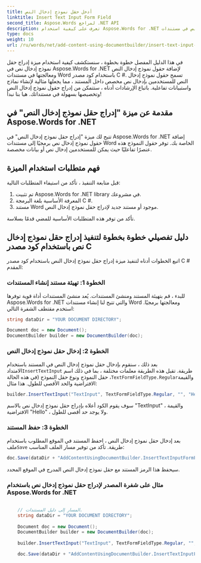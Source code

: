 ```yaml
---
title: أدخل حقل نموذج إدخال النص
linktitle: Insert Text Input Form Field
second_title: Aspose.Words لمراجع .NET API
description: تعرف على كيفية استخدام Aspose.Words for .NET لإدراج حقل نموذج إدخال النص في مستندات Word باستخدام هذا الدليل المفصل خطوة بخطوة.
type: docs
weight: 10
url: /ru/words/net/add-content-using-documentbuilder/insert-text-input-form-field/
---
```


في هذا الدليل المفصل خطوة بخطوة ، سنستكشف كيفية استخدام ميزة إدراج حقل نموذج إدخال نص في Aspose.Words for .NET لإضافة حقول نموذج إدخال النص ومعالجتها في مستندات Word باستخدام كود مصدر C #. تسمح حقول نموذج إدخال النص للمستخدمين بإدخال نص مخصص داخل المستند ، مما يجعلها مثالية لإنشاء نماذج واستبيانات تفاعلية. باتباع الإرشادات أدناه ، ستتمكن من إدراج حقول نموذج إدخال النص وتخصيصها بسهولة في مستنداتك. هيا بنا نبدأ!

## مقدمة عن ميزة "إدراج حقل نموذج إدخال النص" في Aspose.Words for .NET

تتيح لك ميزة "إدراج حقل نموذج إدخال النص" في Aspose.Words for .NET إضافة حقول نموذج إدخال نص برمجيًا إلى مستندات Word الخاصة بك. توفر حقول النموذج هذه عنصرًا تفاعليًا حيث يمكن للمستخدمين إدخال نص أو بيانات مخصصة.

## فهم متطلبات استخدام الميزة

قبل متابعة التنفيذ ، تأكد من استيفاء المتطلبات التالية:

1. تم تثبيت Aspose.Words for .NET library في مشروعك.
2. المعرفة الأساسية بلغة البرمجة C #.
3. مستند Word موجود أو مستند جديد لإدراج حقل نموذج إدخال النص.

تأكد من توفر هذه المتطلبات الأساسية للمضي قدمًا بسلاسة.

## دليل تفصيلي خطوة بخطوة لتنفيذ إدراج حقل نموذج إدخال نص باستخدام كود مصدر C #

اتبع الخطوات أدناه لتنفيذ ميزة إدراج حقل نموذج إدخال النص باستخدام كود مصدر C # المقدم:

### الخطوة 1: تهيئة مستند إنشاء المستندات

للبدء ، قم بتهيئة المستند ومنشئ المستندات. يُعد منشئ المستندات أداة قوية توفرها Aspose.Words for .NET والتي تتيح لنا إنشاء مستندات Word ومعالجتها برمجيًا. استخدم مقتطف الشفرة التالي:

```csharp
string dataDir = "YOUR DOCUMENT DIRECTORY";

Document doc = new Document();
DocumentBuilder builder = new DocumentBuilder(doc);
```

### الخطوة 2: إدخال حقل نموذج إدخال النص

 بعد ذلك ، سنقوم بإدخال حقل نموذج إدخال النص في المستند باستخدام الامتداد`InsertTextInput` طريقة. تقبل هذه الطريقة معلمات مختلفة ، بما في ذلك اسم حقل النموذج ونوع حقل النموذج (في هذه الحالة ،`TextFormFieldType.Regular`والقيمة الافتراضية والحد الأقصى للطول. هذا مثال:

```csharp
builder.InsertTextInput("TextInput", TextFormFieldType.Regular, "", "Hello", 0);
```

سوف يقوم الكود أعلاه بإدراج حقل نموذج إدخال نص بالاسم "TextInput" ، والقيمة الافتراضية "Hello" ، ولا يوجد حد أقصى للطول.

### الخطوة 3: حفظ المستند

 بعد إدخال حقل نموذج إدخال النص ، احفظ المستند في الموقع المطلوب باستخدام ملف`Save` طريقة. تأكد من توفير مسار الملف المناسب:

```csharp
doc.Save(dataDir + "AddContentUsingDocumentBuilder.InsertTextInputFormField.docx");
```

سيحفظ هذا الرمز المستند مع حقل نموذج إدخال النص المدرج في الموقع المحدد.

### مثال على شفرة المصدر لإدراج حقل نموذج إدخال نص باستخدام Aspose.Words for .NET

```csharp

	// المسار إلى دليل المستندات.
	string dataDir = "YOUR DOCUMENT DIRECTORY";
	
	Document doc = new Document();
	DocumentBuilder builder = new DocumentBuilder(doc);
	
	builder.InsertTextInput("TextInput", TextFormFieldType.Regular, "", "Hello", 0);

	doc.Save(dataDir + "AddContentUsingDocumentBuilder.InsertTextInputFormField.docx");
            
        
```
